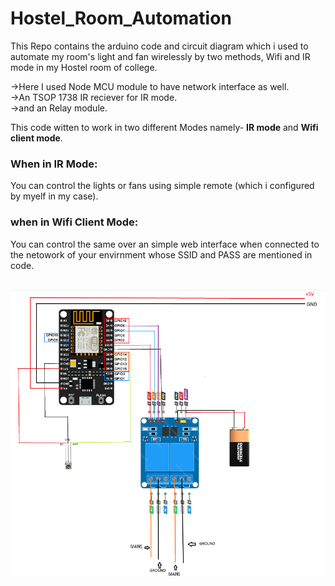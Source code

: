 # Hostel_Room_Automation
This Repo contains the arduino code and circuit diagram which i used to automate my room's light and fan wirelessly by two methods, Wifi and IR mode in my Hostel room of college.


->Here I used Node MCU module to have network interface as well.<br>
->An TSOP 1738 IR reciever for IR mode.<br>
->and an Relay module. <br>

This code witten to work in two different Modes namely- <b>IR mode</b> and <b>Wifi client mode</b>.

### When in IR Mode:
  You can control the lights or fans using simple remote (which i configured by myelf in my case).
 
### when in Wifi Client Mode:
  You can control the same over an simple web interface when connected to the netowork of your envirnment whose SSID and
  PASS are mentioned in code.
  
<br>
<img src="complete.png">

